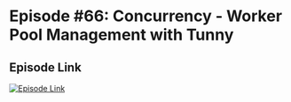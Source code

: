 # Episode #66: Concurrency - Worker Pool Management with Tunny

## Episode Link
 [![Episode Link](https://d502jbuhuh9wk.cloudfront.net/courses/674f7980e47589286264518a/674f7980e47589286264518a_scaled_cover.jpg?v=3)](https://www.codeheim.io/courses/Episode-66-Concurrency---Worker-Pool-Management-with-Tunny-674f7980e47589286264518a)
